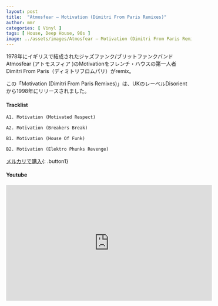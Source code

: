 ```yaml
---
layout: post
title:  "Atmosfear – Motivation (Dimitri From Paris Remixes)"
author: mmr
categories: [ Vinyl ]
tags: [ House, Deep House, 90s ]
image: ../assets/images/Atmosfear – Motivation (Dimitri From Paris Remixes).webp
---
```


1978年にイギリスで結成されたジャズファンク/ブリットファンクバンドAtmosfear (アトモスフィア )のMotivationをフレンチ・ハウスの第一人者Dimitri From Paris（ディミトリフロムパリ）がremix。

この「Motivation (Dimitri From Paris Remixes)」は、UKのレーベルDisorientから1998年にリリースされました。

#### Tracklist
```md
A1. Motivation (Motivated Respect)

A2. Motivation (Breakers Break)

B1. Motivation (House Of Funk)

B2. Motivation (Elektro Phunks Revenge)
```

[メルカリで購入](https://jp.mercari.com/item/m66379112191?afid=6142608987){: .button1}

#### Youtube
<iframe width="560" height="315" src="https://www.youtube.com/embed/Bver9exs4HE?si=F_bgJMK7-XGydoKO" title="YouTube video player" frameborder="0" allow="accelerometer; autoplay; clipboard-write; encrypted-media; gyroscope; picture-in-picture; web-share" referrerpolicy="strict-origin-when-cross-origin" allowfullscreen></iframe>